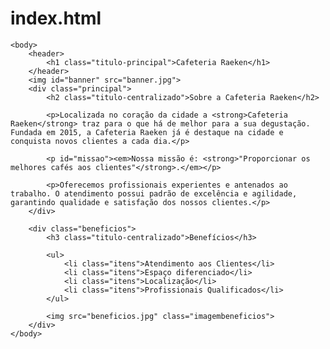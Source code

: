 # index.html

<!DOCTYPE html>
<html lang="pt-br">
	<head>
		<meta charset="UTF-8">
		<title>Bistro da ketlin</title>
		<link rel="stylesheet" href="style.css">
	</head>

	<body>
		<header>
			<h1 class="titulo-principal">Cafeteria Raeken</h1>
		</header>
		<img id="banner" src="banner.jpg">
		<div class="principal">
			<h2 class="titulo-centralizado">Sobre a Cafeteria Raeken</h2>

			<p>Localizada no coração da cidade a <strong>Cafeteria Raeken</strong> traz para o que há de melhor para a sua degustação. Fundada em 2015, a Cafeteria Raeken já é destaque na cidade e conquista novos clientes a cada dia.</p>

			<p id="missao"><em>Nossa missão é: <strong>"Proporcionar os melhores cafés aos clientes"</strong>.</em></p>

			<p>Oferecemos profissionais experientes e antenados ao trabalho. O atendimento possui padrão de excelência e agilidade, garantindo qualidade e satisfação dos nossos clientes.</p>
		</div>

		<div class="beneficios">
			<h3 class="titulo-centralizado">Benefícios</h3>

			<ul>
				<li class="itens">Atendimento aos Clientes</li>
				<li class="itens">Espaço diferenciado</li>
				<li class="itens">Localização</li>
				<li class="itens">Profissionais Qualificados</li>
			</ul>

			<img src="beneficios.jpg" class="imagembeneficios">
		</div>
	</body>
</html>
